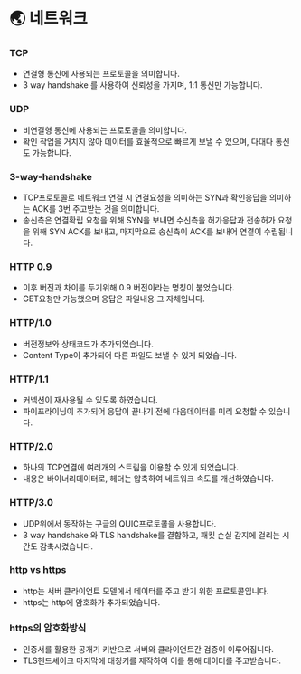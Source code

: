 # 🌏 네트워크

### TCP

- 연결형 통신에 사용되는 프로토콜을 의미합니다.
- 3 way handshake 를 사용하여 신뢰성을 가지며, 1:1 통신만 가능합니다.

### UDP

- 비연결형 통신에 사용되는 프로토콜을 의미합니다.
- 확인 작업을 거치지 않아 데이터를 효율적으로 빠르게 보낼 수 있으며, 다대다 통신도 가능합니다.

### 3-way-handshake

- TCP프로토콜로 네트워크 연결 시 연결요청을 의미하는 SYN과 확인응답을 의미하는 ACK를 3번 주고받는 것을 의미합니다.
- 송신측은 연결확립 요청을 위해 SYN을 보내면 수신측을 허가응답과 전송허가 요청을 위해 SYN ACK를 보내고, 마지막으로 송신측이 ACK를 보내어 연결이 수립됩니다.

### HTTP 0.9

- 이후 버전과 차이를 두기위해 0.9 버전이라는 명칭이 붙었습니다.
- GET요청만 가능했으며 응답은 파일내용 그 자체입니다.

### HTTP/1.0

- 버전정보와 상태코드가 추가되었습니다.
- Content Type이 추가되어 다른 파일도 보낼 수 있게 되었습니다.

### HTTP/1.1

- 커넥션이 재사용될 수 있도록 하였습니다.
- 파이프라이닝이 추가되어 응답이 끝나기 전에 다음데이터를 미리 요청할 수 있습니다.

### HTTP/2.0

- 하나의 TCP연결에 여러개의 스트림을 이용할 수 있게 되었습니다.
- 내용은 바이너리데이터로, 헤더는 압축하여 네트워크 속도를 개선하였습니다.

### HTTP/3.0

- UDP위에서 동작하는 구글의 QUIC프로토콜을 사용합니다.
- 3 way handshake 와 TLS handshake를 결합하고, 패킷 손실 감지에 걸리는 시간도 감축시켰습니다.

### http vs https

- http는 서버 클라이언트 모델에서 데이터를 주고 받기 위한 프로토콜입니다.
- https는 http에 암호화가 추가되었습니다.

### https의 암호화방식

- 인증서를 활용한 공개기 키반으로 서버와 클라이언트간 검증이 이루어집니다.
- TLS핸드셰이크 마지막에 대칭키를 제작하여 이를 통해 데이터를 주고받습니다.
